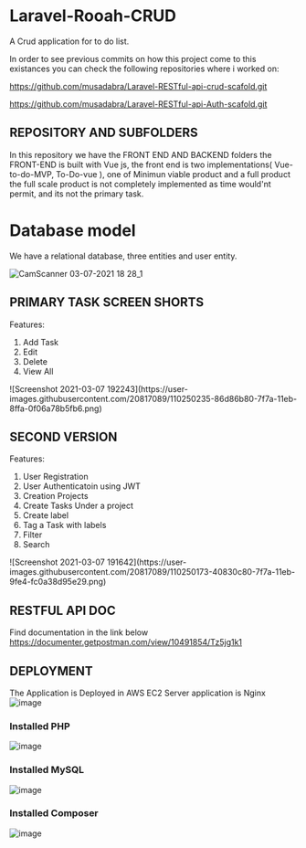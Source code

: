 # Laravel-Rooah-CRUD
A Crud application for to do list.

In order to see previous commits on how this project come to this existances you can check the following repositories where i worked on:

https://github.com/musadabra/Laravel-RESTful-api-crud-scafold.git

https://github.com/musadabra/Laravel-RESTful-api-Auth-scafold.git



## REPOSITORY AND SUBFOLDERS
In this repository we have the FRONT END AND BACKEND folders
the FRONT-END is built with Vue js, the front end is two implementations( Vue-to-do-MVP, To-Do-vue ), one of Minimun viable product and a full product
the full scale product is not completely implemented as time would'nt permit, and its not the primary task.

# Database model 
We have a relational database, three entities and user entity.

![CamScanner 03-07-2021 18 28_1](https://user-images.githubusercontent.com/20817089/110249763-031d7f80-7f78-11eb-8ee0-da45a9fcabe3.jpg)

## PRIMARY TASK SCREEN SHORTS
Features:
<ol>
<li>Add Task</li>
<li>Edit</li>
<li>Delete</li>
<li>View All</li>
</ol>
![Screenshot 2021-03-07 192243](https://user-images.githubusercontent.com/20817089/110250235-86d86b80-7f7a-11eb-8ffa-0f06a78b5fb6.png)


## SECOND VERSION 
Features:
<ol>
<li>User Registration</li>  
<li>User Authenticatoin using JWT</li>  
<li>Creation Projects</li>
<li>Create Tasks Under a project</li>
<li>Create label</li>
<li>Tag a Task with labels</li>
<li>Filter</li>
<li>Search</li>
</ol>
![Screenshot 2021-03-07 191642](https://user-images.githubusercontent.com/20817089/110250173-40830c80-7f7a-11eb-9fe4-fc0a38d95e29.png)

## RESTFUL API DOC
Find documentation in the link below
https://documenter.getpostman.com/view/10491854/Tz5jg1k1

## DEPLOYMENT
The Application is Deployed in AWS EC2
Server application is Nginx
![image](https://user-images.githubusercontent.com/20817089/110256740-cadb6880-7f9a-11eb-8365-8f2085702a08.png)


### Installed PHP 
![image](https://user-images.githubusercontent.com/20817089/110251994-9f00b880-7f83-11eb-8248-5c8dfd5e8ec5.png)

### Installed MySQL
![image](https://user-images.githubusercontent.com/20817089/110252085-f737ba80-7f83-11eb-9d89-35ab660fd855.png)

### Installed Composer
![image](https://user-images.githubusercontent.com/20817089/110252338-30bcf580-7f85-11eb-9710-5363ad0b23f7.png)



